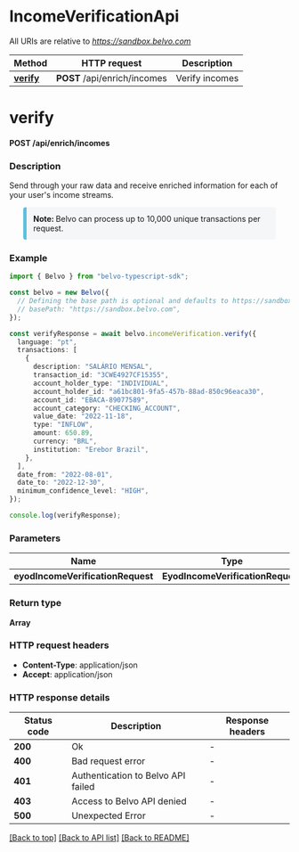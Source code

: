 # IncomeVerificationApi

All URIs are relative to *https://sandbox.belvo.com*

Method | HTTP request | Description
------------- | ------------- | -------------
[**verify**](IncomeVerificationApi.md#verify) | **POST** /api/enrich/incomes | Verify incomes


# **verify**

#### **POST** /api/enrich/incomes

### Description
Send through your raw data and receive enriched information for each of your user's income streams.

<div style="background-color:#f4f6f8; border-left: 6px solid #5bc0de;padding: 12px;margin-left: 25px; border-radius: 4px; margin-right: 25px">
<strong>Note: </strong> Belvo can process up to 10,000 unique transactions per request.
</div>

### Example


```typescript
import { Belvo } from "belvo-typescript-sdk";

const belvo = new Belvo({
  // Defining the base path is optional and defaults to https://sandbox.belvo.com
  // basePath: "https://sandbox.belvo.com",
});

const verifyResponse = await belvo.incomeVerification.verify({
  language: "pt",
  transactions: [
    {
      description: "SALÁRIO MENSAL",
      transaction_id: "3CWE4927CF15355",
      account_holder_type: "INDIVIDUAL",
      account_holder_id: "a61bc801-9fa5-457b-88ad-850c96eaca30",
      account_id: "EBACA-89077589",
      account_category: "CHECKING_ACCOUNT",
      value_date: "2022-11-18",
      type: "INFLOW",
      amount: 650.89,
      currency: "BRL",
      institution: "Erebor Brazil",
    },
  ],
  date_from: "2022-08-01",
  date_to: "2022-12-30",
  minimum_confidence_level: "HIGH",
});

console.log(verifyResponse);
```


### Parameters

Name | Type | Description  | Notes
------------- | ------------- | ------------- | -------------
 **eyodIncomeVerificationRequest** | **EyodIncomeVerificationRequest**|  |


### Return type

**Array<Income>**

### HTTP request headers

 - **Content-Type**: application/json
 - **Accept**: application/json


### HTTP response details
| Status code | Description | Response headers |
|-------------|-------------|------------------|
**200** | Ok |  -  |
**400** | Bad request error |  -  |
**401** | Authentication to Belvo API failed |  -  |
**403** | Access to Belvo API denied |  -  |
**500** | Unexpected Error |  -  |

[[Back to top]](#) [[Back to API list]](../README.md#documentation-for-api-endpoints) [[Back to README]](../README.md)


